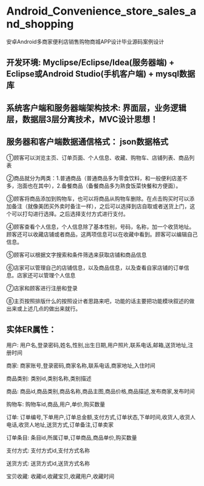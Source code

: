 # Android_Convenience_store_sales_and_shopping
安卓Android多商家便利店销售购物商城APP设计毕业源码案例设计

## 开发环境: Myclipse/Eclipse/Idea(服务器端) + Eclipse或Android Studio(手机客户端) + mysql数据库
## 系统客户端和服务器端架构技术: 界面层，业务逻辑层，数据层3层分离技术，MVC设计思想！
## 服务器和客户端数据通信格式： json数据格式

①顾客可以浏览主页、订单页面、个人信息、收藏、购物车、店铺列表、商品列表

②商品就分为两类：1.普通商品（普通商品多为零食饮料，和一般便利店差不多，泡面也在其中），2.备餐商品（备餐商品多为熟食饭菜快餐和方便面）。

③顾客将商品添加到购物车，也可以将商品从购物车删除。在点击购买时可以添加备注（就像美团买外卖时备注一样），之后可以选择到店自取或者送货上门，这个可以打勾进行选择。之后选择支付方式进行支付。

④顾客查看个人信息，个人信息除了基本性别，号码，名称，加一个收货地址。顾客还可以收藏店铺或者商品，这两项信息可以在收藏中看到。顾客可以编辑自己信息。

⑤顾客可以根据文字搜索和条件筛选来获取店铺和商品信息

⑥店家可以管理自己的店铺信息，以及商品信息，以及查看自家店铺的订单信息。店家还可以管理个人信息

⑦店家和顾客进行注册和登录

⑧主页按照排版什么的按照设计者思路来吧，功能的话主要把功能模块叙述的做出来或上述几点的做出来就行。

## 实体ER属性：
用户: 用户名,登录密码,姓名,性别,出生日期,用户照片,联系电话,邮箱,送货地址,注册时间

商家: 商家账号,登录密码,商家名称,联系电话,商家地址,入住时间

商品类别: 类别id,类别名称,类别描述

商品: 商品id,商品类别,商品名称,商品主图,商品价格,商品描述,发布商家,发布时间

购物车: 购物车id,商品,用户,单价,购买数量

订单: 订单编号,下单用户,订单总金额,支付方式,订单状态,下单时间,收货人,收货人电话,收货人地址,送货方式,订单备注,订单卖家

订单条目: 条目id,所属订单,订单商品,商品单价,购买数量

支付方式: 支付方式id,支付方式名称

送货方式: 送货方式id,送货方式名称

宝贝收藏: 收藏id,收藏宝贝,收藏用户,收藏时间
